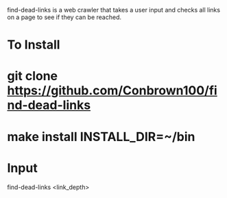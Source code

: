 find-dead-links is a web crawler that takes a user input and checks all links on a page to see if they can be reached.

# To Install

# git clone https://github.com/Conbrown100/find-dead-links

# make install INSTALL_DIR=~/bin

# Input

find-dead-links <link_depth> <url>

